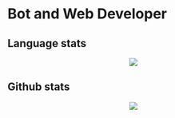 # Bot and Web Developer

## Language stats
<p align="center"><img src='https://github-readme-stats.vercel.app/api/top-langs?username=DoctorCo&locale=en'></img></p>

## Github stats
<p align="center"><img src='https://github-readme-stats.vercel.app/api?username=DoctorCo&locale=en'></img></p>
